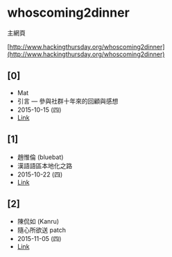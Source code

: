 # whoscoming2dinner

主網頁

[http://www.hackingthursday.org/whoscoming2dinner](http://www.hackingthursday.org/whoscoming2dinner)

## [0]
* Mat
* 引言 — 參與社群十年來的回顧與感想
* 2015-10-15 (四)
* [Link](http://www.hackingthursday.org/whoscoming2dinner151015)

## [1]
* 趙惟倫 (bluebat)
* 漢語語區本地化之路
* 2015-10-22 (四)
* [Link](http://www.hackingthursday.org/whoscoming2dinner-01)

## [2]
* 陳侃如 (Kanru)
* 隨心所欲送 patch
* 2015-11-05 (四)
* [Link](http://www.hackingthursday.org/whoscoming2dinner-02)
